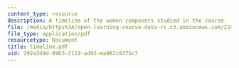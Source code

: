 ```yaml
---
content_type: resource
description: A timeline of the women composers studied in the course.
file: /media/https%3A/open-learning-course-data-rc.s3.amazonaws.com/21m-410-vocal-repertoire-and-performance-women-composers-spring-2007/292a2d4d89b32119ad92ea982c837bc7_timeline.pdf
file_type: application/pdf
resourcetype: Document
title: timeline.pdf
uid: 292a2d4d-89b3-2119-ad92-ea982c837bc7
---
```

